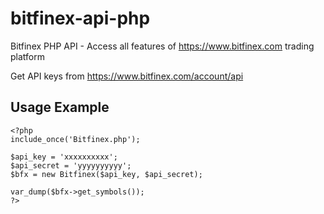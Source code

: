# bitfinex-api-php
Bitfinex PHP API - Access all features of https://www.bitfinex.com trading platform

Get API keys from https://www.bitfinex.com/account/api

## Usage Example
    <?php
    include_once('Bitfinex.php');
    
    $api_key = 'xxxxxxxxxx';
    $api_secret = 'yyyyyyyyyy';
    $bfx = new Bitfinex($api_key, $api_secret);
    
    var_dump($bfx->get_symbols());
    ?>
